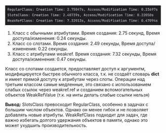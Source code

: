 ![img.png](1_task_results.png)

1) Класс с обычными атрибутами. Время создания: 2.75 секунд, Время доступа/изменения: 0.24 секунды.
2) Класс со слотами. Время создания: 2.49 секунды, Время доступа/изменения: 0.22 секунды.
3) Класс с атрибутами weakref. Время создания: 7.32 секунды, Время доступа/изменения: 0.47 секунды.

Класс со слотами создается, предоставляет доступ к аргументм, модифицируется быстрее обычного класса, т.к. не создаёт словарь __dict__ и имеет прямой доступу к атрибутам через слоты. 
Операции над третьим классом самые медленные, это связано с использованием слабых ссылок через weakref.ref и созданием вспомогательных объектов WeakRefValue (т.к. на инты делать слабые ссылки нельзя)

**Вывод:** SlotsClass превосходит RegularClass, особенно в задачах с большим числом объектов. Однако он менее гибок и не позволяет добавлять новые атрибуты. WeakRefClass подходит для задач, где важно избегать долгого удержания объектов в памяти, однако это может ухудшить производительность.